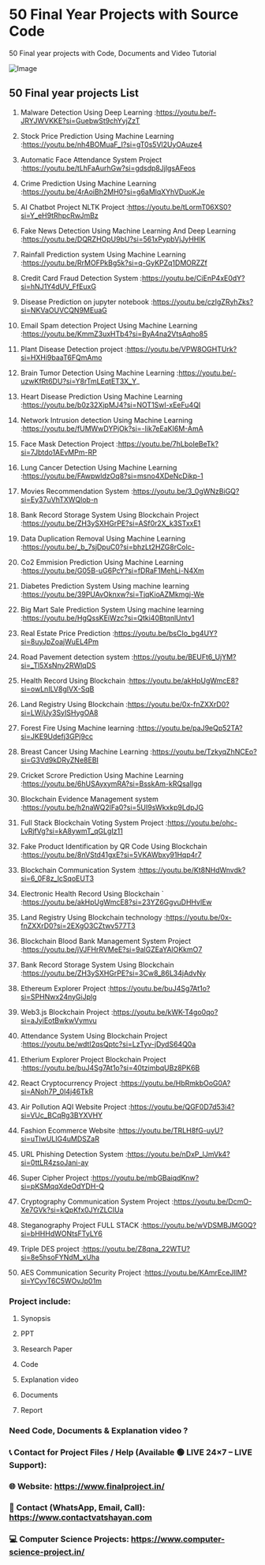 # 50 Final Year Projects with Source Code
50 Final year projects with Code, Documents and Video Tutorial

![Image](https://github.com/user-attachments/assets/bfb76e0a-9d2e-4ba2-9abb-75027783faed)

## 50 Final year projects List 

1. Malware Detection Using Deep Learning                        :https://youtu.be/f-JRYJWVKKE?si=GuebwSt9chYyjZzT

2. Stock Price Prediction Using Machine Learning                :https://youtu.be/nh4BOMuaF_I?si=gT0s5Vl2UyOAuze4
3. Automatic Face Attendance System Project                     :https://youtu.be/tLhFaAurhGw?si=gdsdp8JjlgsAFeos
4. Crime Prediction Using Machine Learning                      :https://youtu.be/4rAoiBh2MH0?si=g6aMlqXYhVDuoKJe
5. AI Chatbot Project NLTK Project                              :https://youtu.be/tLormT06XS0?si=Y_eH9tRhpcRwJmBz
6. Fake News Detection Using Machine Learning And Deep Learning :https://youtu.be/DQRZHOpU9bU?si=561xPypbVjJyHHIK
7. Rainfall Prediction system Using Machine Learning            :https://youtu.be/RrMOFPkBg5k?si=q-GyKPZq1DMORZZf
8. Credit Card Fraud Detection System                           :https://youtu.be/CiEnP4xE0dY?si=hNJ1Y4dUV_FfEuxG
9. Disease Prediction on jupyter notebook                       :https://youtu.be/czIgZRyhZks?si=NKVaOUVCQN9MEuaG
10. Email Spam detection Project Using Machine Learning         :https://youtu.be/KmmZ3uxHTb4?si=ByA4na2VtsAqho85
11. Plant Disease Detection project                             :https://youtu.be/VPW8OGHTUrk?si=HXHi9baaT6FQmAmo
12. Brain Tumor Detection Using Machine Learning                :https://youtu.be/-uzwKfRt6DU?si=Y8rTmLEqtET3X_Y_
13. Heart Disease Prediction Using Machine Learning             :https://youtu.be/b0z32XjpMJ4?si=NOT1Swl-xEeFu4QI 
14. Network Intrusion detection Using Machine Learning          :https://youtu.be/fUMWwDYPjOk?si=-Iik7eEaKI6M-AmA
15. Face Mask Detection Project                                 :https://youtu.be/7hLboIeBeTk?si=7Jbtdo1AEvMPm-RP
16. Lung Cancer Detection Using Machine Learning                :https://youtu.be/FAwpwldzOq8?si=msno4XDeNcDikp-1
17. Movies Recommendation System                                :https://youtu.be/3_0gWNzBiGQ?si=Ey37uVhTXWQlob-n
18. Bank Record Storage System Using Blockchain Project         :https://youtu.be/ZH3ySXHGrPE?si=ASf0r2X_k3STxxE1 
19. Data Duplication Removal Using Machine Learning             :https://youtu.be/_b_7sjDpuC0?si=bhzLt2HZG8rColc- 
20. Co2 Emmision Prediction Using Machine Learning              :https://youtu.be/G05B-uG6PcY?si=fDRaF1MehLi-N4Xm
21. Diabetes Prediction System Using machine learning           :https://youtu.be/39PUAvOknxw?si=TjqKioAZMkmgj-We
22. Big Mart Sale Prediction System Using machine learning      :https://youtu.be/HgQssKEiWzc?si=Qtki40BtqnlUntv1
23. Real Estate Price Prediction                                :https://youtu.be/bsCIo_bg4UY?si=8uyJpZoajWuEL4Pm
24. Road Pavement detection system                              :https://youtu.be/BEUFt6_UjYM?si=_Tl5XsNny2RWlqDS
25. Health Record Using Blockchain                              :https://youtu.be/akHpUgWmcE8?si=owLnILV8glVX-SqB
26. Land Registry Using Blockchain                              :https://youtu.be/0x-fnZXXrD0?si=LWjUy3SyISHygOA8
27. Forest Fire Using Machine learning                          :https://youtu.be/paJ9eQp52TA?si=JKE9Udefj3GPj9cc
28. Breast Cancer Using Machine Learning                        :https://youtu.be/TzkyqZhNCEo?si=G3Vd9kDRyZNe8EBI
29. Cricket Scrore Prediction Using Machine Learning            :https://youtu.be/6hUSAyxymRA?si=BsskAm-kRQsalIgq
30. Blockchain Evidence Management system                       :https://youtu.be/h2naWQ2lFa0?si=5UI9sWkxkp9LdpJG
31. Full Stack Blockchain Voting System Project	                :https://youtu.be/ohc-LvRjfVg?si=kA8ywmT_qGLgIz11
32. Fake Product Identification by QR Code Using Blockchain	    :https://youtu.be/8nVStd41gxE?si=5VKAWbxy91Hqp4r7
33. Blockchain Communication System	                            :https://youtu.be/Kt8NHdWnvdk?si=6_0F8z_lcSqoEUT3
34. Electronic Health Record Using Blockchain	`               :https://youtu.be/akHpUgWmcE8?si=23YZ6GgvuDHHvlEw
35. Land Registry Using Blockchain technology	                :https://youtu.be/0x-fnZXXrD0?si=2EXgO3CZtwv577T3
36. Blockchain Blood Bank Management System Project	            :https://youtu.be/jVJFHrRVMeE?si=9alGZEaYAlOKkmO7
37. Bank Record Storage System Using Blockchain	                :https://youtu.be/ZH3ySXHGrPE?si=3Cw8_86L34jAdvNy
38. Ethereum Explorer Project	                                :https://youtu.be/buJ4Sg7At1o?si=SPHNwx24nyGiJplg
39. Web3.js Blockchain Project	                                :https://youtu.be/kWK-T4go0qo?si=aJyiEotBwkwVymvu
40. Attendance System Using Blockchain Project	                :https://youtu.be/wdtI2qsQptc?si=LzTyv-jDydS64Q0a
41. Etherium Explorer Project Blockchain Project                :https://youtu.be/buJ4Sg7At1o?si=40tzimbqUBz8PK6B
42. React Cryptocurrency Project                                :https://youtu.be/HbRmkbOoG0A?si=ANoh7P_0l4j46TkR
43. Air Pollution AQI Website Project                           :https://youtu.be/QGF0D7d53i4?si=VUc_BCqRg3BYXVHY
44. Fashion Ecommerce Website                                   :https://youtu.be/TRLH8fG-uyU?si=uTIwULIG4uMDSZaR
45. URL Phishing Detection System                               :https://youtu.be/nDxP_lJmVk4?si=0ttLR4zsoJani-ay
46. Super Cipher Project	                                    :https://youtu.be/mbGBaiqdKnw?si=pKSMqqXdeOdYDH-Q
47. Cryptography Communication System Project	                :https://youtu.be/DcmO-Xe7GVk?si=kQpKfx0JYrZLCIUa
48. Steganography Project FULL STACK	                        :https://youtu.be/wVDSMBJMG0Q?si=bHHHdWONtsFTyLY6
49. Triple DES project	                                        :https://youtu.be/Z8qna_22WTU?si=8e5hsoFYNdM_xUha
50. AES Communication Security Project	                        :https://youtu.be/KAmrEceJllM?si=YCyvT6C5WOvJp01m
    
### Project include: 

1. Synopsis

2. PPT

3. Research Paper


4. Code

5. Explanation video

6. Documents

7. Report


### Need Code, Documents & Explanation video ? 

### 📞 Contact for Project Files / Help (Available 🟢 LIVE 24×7 – LIVE Support):

### 🌐 Website: https://www.finalproject.in/

### 📲 Contact (WhatsApp, Email, Call): https://www.contactvatshayan.com

### 💻 Computer Science Projects: https://www.computer-science-project.in/
